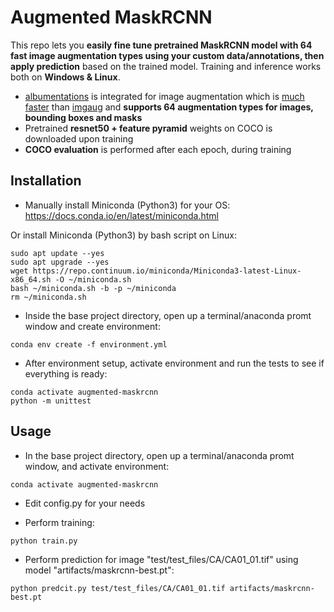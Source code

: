 # Augmented MaskRCNN
This repo lets you **easily fine tune pretrained MaskRCNN model with 64 fast image augmentation types using your custom data/annotations, then apply prediction** based on the trained model. Training and inference works both on **Windows & Linux**.
- [albumentations](https://github.com/albumentations-team/albumentations) is integrated for image augmentation which is [much faster](https://github.com/albumentations-team/albumentations#benchmarking-results) than [imgaug](https://github.com/aleju/imgaug) and **supports 64 augmentation types for images, bounding boxes and masks**
- Pretrained **resnet50 + feature pyramid** weights on COCO is downloaded upon training
- **COCO evaluation** is performed after each epoch, during training

## Installation
- Manually install Miniconda (Python3) for your OS:
https://docs.conda.io/en/latest/miniconda.html

Or install Miniconda (Python3) by bash script on Linux:
```console
sudo apt update --yes
sudo apt upgrade --yes
wget https://repo.continuum.io/miniconda/Miniconda3-latest-Linux-x86_64.sh -O ~/miniconda.sh
bash ~/miniconda.sh -b -p ~/miniconda 
rm ~/miniconda.sh
```

- Inside the base project directory, open up a terminal/anaconda promt window and create environment:
```console
conda env create -f environment.yml
```

- After environment setup, activate environment and run the tests to see if everything is ready:
```console
conda activate augmented-maskrcnn
python -m unittest
```

## Usage
- In the base project directory, open up a terminal/anaconda promt window, and activate environment:
```console
conda activate augmented-maskrcnn
```

- Edit config.py for your needs

- Perform training:
```console
python train.py
```

- Perform prediction for image "test/test_files/CA/CA01_01.tif" using model "artifacts/maskrcnn-best.pt":
```console
python predcit.py test/test_files/CA/CA01_01.tif artifacts/maskrcnn-best.pt
```
